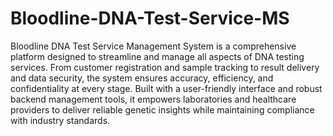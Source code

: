 # Bloodline-DNA-Test-Service-MS
Bloodline DNA Test Service Management System is a comprehensive platform designed to streamline and manage all aspects of DNA testing services. From customer registration and sample tracking to result delivery and data security, the system ensures accuracy, efficiency, and confidentiality at every stage. Built with a user-friendly interface and robust backend management tools, it empowers laboratories and healthcare providers to deliver reliable genetic insights while maintaining compliance with industry standards.
